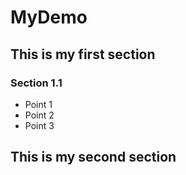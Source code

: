 # MyDemo
## This is my first section 
### Section 1.1
* Point 1
* Point 2
* Point 3
## This is my second section
